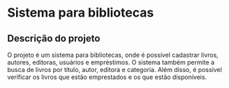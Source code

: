 


# Sistema para bibliotecas

## Descrição do projeto
O projeto é um sistema para bibliotecas, onde é possível cadastrar livros, autores, editoras, usuários e empréstimos. O sistema também permite a busca de livros por título, autor, editora e categoria. Além disso, é possível verificar os livros que estão emprestados e os que estão disponíveis.